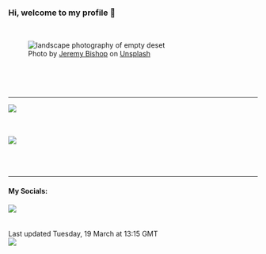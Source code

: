 <h3>Hi, welcome to my profile 👋</h3>

<br />
<figure>
  <img
    src="https://images.unsplash.com/photo-1502526830269-3bf50994d57c?crop=entropy&cs=tinysrgb&fit=max&fm=jpg&ixid=M3wyNzQ3MDB8MHwxfHJhbmRvbXx8fHx8fHx8fDE3MTA4NTA5MzF8&ixlib=rb-4.0.3&q=80&w=1080&auto=format"
    alt="landscape photography of empty deset" 
  />
  <figcaption>Photo by <a
    href="https://unsplash.com/@jeremybishop?utm_source=Profile%20readme&utm_medium=referral">Jeremy Bishop</a> on <a
    href="https://unsplash.com/?utm_source=Profile%20readme&utm_medium=referral">Unsplash</a></figcaption>
</figure>




  <br /><br /><br />

<hr />
<img
  src="https://github-readme-stats.vercel.app/api?username=shanelucy&show_icons=true&theme=calm"
/>
<br /><br /><br />

<img 
  src="https://github-readme-stats.vercel.app/api/top-langs/?username=shanelucy&theme=calm"
/>
<br /><br /><br /><br />
<hr />
<h4>My Socials:</h4>
<a href="https://uk.linkedin.com/in/shane-lucy-4735b616a">
  <img
    src="https://img.shields.io/badge/linkedin%20-%230077B5.svg?&style=for-the-badge&logo=linkedin&logoColor=white"
  />
</a>
<br /><br /><br />
Last updated Tuesday, 19 March at 13:15 GMT
<br />
<img
  src="https://github.com/ShaneLucy/ShaneLucy/workflows/README%20build/badge.svg"
/>
